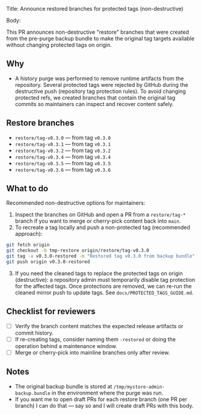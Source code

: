 Title: Announce restored branches for protected tags (non-destructive)

Body:

This PR announces non-destructive "restore" branches that were created from the pre-purge backup bundle to make the original tag targets available without changing protected tags on origin.

Why
---
- A history purge was performed to remove runtime artifacts from the repository. Several protected tags were rejected by GitHub during the destructive push (repository tag protection rules). To avoid changing protected refs, we created branches that contain the original tag commits so maintainers can inspect and recover content safely.

Restore branches
----------------
- `restore/tag-v0.3.0`  — from tag `v0.3.0`
- `restore/tag-v0.3.1`  — from tag `v0.3.1`
- `restore/tag-v0.3.2`  — from tag `v0.3.2`
- `restore/tag-v0.3.4`  — from tag `v0.3.4`
- `restore/tag-v0.3.5`  — from tag `v0.3.5`
- `restore/tag-v0.3.6`  — from tag `v0.3.6`

What to do
----------
Recommended non-destructive options for maintainers:

1. Inspect the branches on GitHub and open a PR from a `restore/tag-*` branch if you want to merge or cherry-pick content back into `main`.
2. To recreate a tag locally and push a non-protected tag (recommended approach):

```bash
git fetch origin
git checkout -b tmp-restore origin/restore/tag-v0.3.0
git tag -a v0.3.0-restored -m "Restored tag v0.3.0 from backup bundle"
git push origin v0.3.0-restored
```

3. If you need the cleaned tags to replace the protected tags on origin (destructive): a repository admin must temporarily disable tag protection for the affected tags. Once protections are removed, we can re-run the cleaned mirror push to update tags. See `docs/PROTECTED_TAGS_GUIDE.md`.

Checklist for reviewers
----------------------
- [ ] Verify the branch content matches the expected release artifacts or commit history.
- [ ] If re-creating tags, consider naming them `-restored` or doing the operation behind a maintenance window.
- [ ] Merge or cherry-pick into mainline branches only after review.

Notes
-----
- The original backup bundle is stored at `/tmp/mystore-admin-backup.bundle` in the environment where the purge was run.
- If you want me to open draft PRs for each restore branch (one PR per branch) I can do that — say so and I will create draft PRs with this body.
